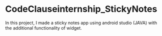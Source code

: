 # CodeClauseinternship_StickyNotes
In this project, I made a sticky notes app using android studio (JAVA) with the additional functionality of widget.
